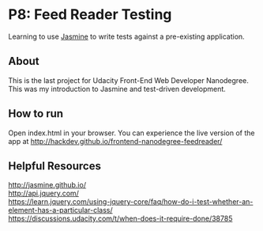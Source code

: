 # P8: Feed Reader Testing

Learning to use [Jasmine](http://jasmine.github.io/) to write tests against a pre-existing application.


## About

This is the last project for Udacity Front-End Web Developer Nanodegree. This was my introduction to Jasmine and test-driven development.


## How to run

Open index.html in your browser.
You can experience the live version of the app at http://hackdev.github.io/frontend-nanodegree-feedreader/


## Helpful Resources

http://jasmine.github.io/  
http://api.jquery.com/  
https://learn.jquery.com/using-jquery-core/faq/how-do-i-test-whether-an-element-has-a-particular-class/  
https://discussions.udacity.com/t/when-does-it-require-done/38785  

